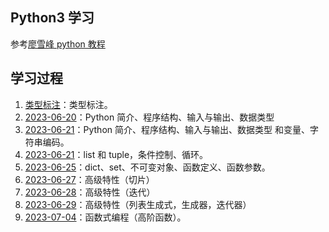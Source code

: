 ## Python3 学习

参考[廖雪峰 python 教程](https://www.liaoxuefeng.com/wiki/1016959663602400#0)

## 学习过程

1. [类型标注](./docs/类型标注.md)：类型标注。
2. [2023-06-20](./docs/230620.md)：Python 简介、程序结构、输入与输出、数据类型
3. [2023-06-21](./docs/230620.md)：Python 简介、程序结构、输入与输出、数据类型
和变量、字符串编码。
4. [2023-06-21](./docs/230621.md)：list 和 tuple，条件控制、循环。
5. [2023-06-25](./docs/230625.md)：dict、set、不可变对象、函数定义、函数参数。
6. [2023-06-27](./docs/230627.md)：高级特性（切片）
7. [2023-06-28](./docs/230628.md)：高级特性（迭代）
8. [2023-06-29](./docs/230629.md)：高级特性（列表生成式，生成器，迭代器）
9. [2023-07-04](./docs/230704.md)：函数式编程（高阶函数）。
